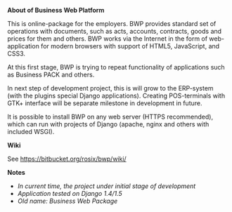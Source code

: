 **About of Business Web Platform**

This is online-package for the employers. BWP provides standard set of
operations with documents, such as acts, accounts, contracts, goods and
prices for them and others. BWP works via the Internet in the form of
web-application for modern browsers with support of  HTML5, JavaScript,
and CSS3.

At this first stage, BWP is trying to repeat functionality of
applications such as Business PACK and others.

In next step of development project, this is will grow to the ERP-system
(with the plugins special Django applications). Creating POS-terminals
with GTK+ interface will be separate milestone in development in future.

It is possible to install BWP on any web server (HTTPS recommended),
which can run with projects of Django (apache, nginx and others with
included WSGI).

**Wiki**

See https://bitbucket.org/rosix/bwp/wiki/

**Notes**

* *In current time, the project under initial stage of development*
* *Application tested on Django 1.4/1.5*
* *Old name: Business Web Package*
